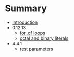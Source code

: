 # Summary

* [Introduction](README.md)
* 0.12.13
   * [for..of loops](forof_loops.md)
   * [octal and binary literals](octal_and_binary_literals.md)
* 4.4.1
   * rest parameters

